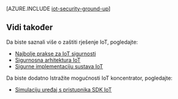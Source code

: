 <properties
 pageTitle="Sigurne rješenje IoT na gore | Microsoft Azure"
 description="U ovom se članku opisuju značajke ugrađena sigurnost IoT paketa Microsoft Azure"
 services="iot-hub"
 documentationCenter=""
 authors="YuriDio"
 manager="timlt"
 editor=""/>

<tags
 ms.service="iot-hub"
 ms.devlang="na"
 ms.topic="article"
 ms.tgt_pltfrm="na"
 ms.workload="na"
 ms.date="10/17/2016"
 ms.author="yurid"/>

[AZURE.INCLUDE [iot-security-ground-up](../../includes/iot-security-ground-up.md)]

## <a name="see-also"></a>Vidi također

Da biste saznali više o zaštiti rješenje IoT, pogledajte:

- [Najbolje prakse za IoT sigurnosti][lnk-security-best-practices]
- [Sigurnosna arhitektura IoT][lnk-security-architecture]
- [Sigurne implementaciju sustava IoT][lnk-security-deployment]

Da biste dodatno Istražite mogućnosti IoT koncentrator, pogledajte:

- [Simulaciju uređaj s pristupnika SDK IoT][lnk-gateway]

[lnk-security-best-practices]: iot-hub-security-best-practices.md
[lnk-security-architecture]: iot-hub-security-architecture.md
[lnk-security-deployment]: iot-hub-security-deployment.md

[lnk-gateway]: iot-hub-linux-gateway-sdk-simulated-device.md